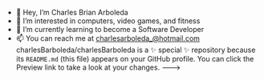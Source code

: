 - 👋 Hey, I’m Charles Brian Arboleda
- 👀 I’m interested in computers, video games, and fitness
- 🌱 I’m currently learning to become a Software Developer
- 📫 You can reach me at charlesarboleda_@hotmail.com
charlesBarboleda/charlesBarboleda is a ✨ special ✨ repository because its `README.md` (this file) appears on your GitHub profile.
You can click the Preview link to take a look at your changes.
--->
